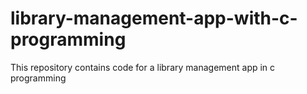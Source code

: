 # library-management-app-with-c-programming
This repository contains code for a library management app in c programming

